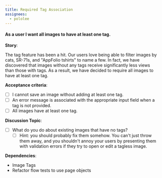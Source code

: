 ```yaml
---
title: Required Tag Association
assignees:
  - pololee
---
```


#### As a user I want all images to have at least one tag.

__Story__:

The tag feature has been a hit. Our users love being able to filter images by
cats, SR-71s, and "AppFolio tshirts" to name a few. In fact, we have discovered
that images without any tags receive significantly less views than those with
tags. As a result, we have decided to require all images to have at least one
tag.

__Acceptance criteria__:
- [ ] I cannot save an image without adding at least one tag.
- [ ] An error message is associated with the appropriate input field when a
tag is not provided.
- [ ] All images have at least one tag.

__Discussion Topic__:
- [ ] What do you do about existing images that have no tags? 
	- [ ] Hint: you should probably fix them somehow. You can't just throw them away, 
	and you shouldn't annoy your users by presenting them with validation errors 
	if they try to open or edit a tagless image.

__Dependencies__:
- Image Tags
- Refactor flow tests to use page objects
